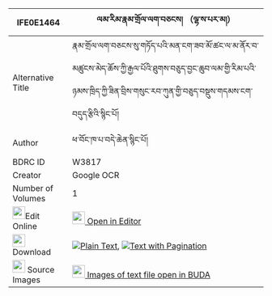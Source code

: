 |IFE0E1464|ལམ་རིམ་རྣམ་གྲོལ་ལག་བཅངས། （ལྷ་ས་པར་མ།） 
| --- | --- 
|Alternative Title |རྣམ་གྲོལ་ལག་བཅངས་སུ་གཏོད་པའི་མན་ངག་ཟབ་མོ་ཚང་ལ་མ་ནོར་བ་མཚུངས་མེད་ཆོས་ཀྱི་རྒྱལ་པོའི་ཐུགས་བཅུད་བྱང་ཆུབ་ལམ་གྱི་རིམ་པའི་ཉམས་ཁྲིད་ཀྱི་ཟིན་བྲིས་གསུང་རབ་ཀུན་གྱི་བཅུད་བསྡུས་གདམས་ངག་བདུད་རྩིའི་སྙིང་པོ།
|Author| ཕ་བོང་ཁ་པ་བདེ་ཆེན་སྙིང་པོ།
|BDRC ID | W3817
|Creator | Google OCR
|Number of Volumes| 1
|<img width="25" src="https://img.icons8.com/color/25/000000/edit-property.png">Edit Online| [<img width="25" src="https://avatars.githubusercontent.com/u/45091458?s=200&v=4"> Open in Editor](http://editor.openpecha.org/IFE0E1464)
|<img width="25" src="https://img.icons8.com/fluent/48/000000/download-2.png"/>  Download | [![](https://img.icons8.com/color/20/000000/txt.png)Plain Text](https://github.com/Openpecha/IFE0E1464/releases/download/v1/lamrim_namdrol_lak_chang_lhasa_plain_IFE0E1464.zip), [![](https://img.icons8.com/color/20/000000/txt.png)Text with Pagination](https://github.com/Openpecha/IFE0E1464/releases/download/v1/lamrim_namdrol_lak_chang_lhasa_pages_IFE0E1464.zip)
|<img width="25" src="https://img.icons8.com/plasticine/100/000000/pictures-folder.png"/>  Source Images | [<img width="25" src="https://library.bdrc.io/icons/BUDA-small.svg"> Images of text file open in BUDA](https://library.bdrc.io/show/bdr:W3817)